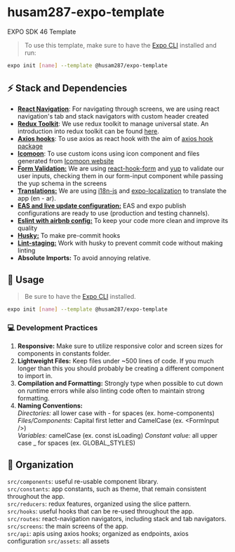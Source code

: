 # husam287-expo-template

EXPO SDK 46 Template

> To use this template, make sure to have the [Expo CLI](https://docs.expo.io/workflow/expo-cli/) installed and run:

```bash
expo init [name] --template @husam287/expo-template
```

## ⚡ Stack and Dependencies

- [**React Navigation**](https://reactnavigation.org/docs/getting-started/): For navigating through screens, we are using react navigation's tab and stack navigators with custom header created
- [**Redux Toolkit**](https://redux-toolkit.js.org/): We use redux toolkit to manage universal state. An introduction into redux toolkit can be found [here](https://www.youtube.com/watch?v=9zySeP5vH9c).
- [**Axios hooks**](https://www.npmjs.com/package/axios-hooks): To use axios as react hook with the aim of [axios hook package](https://www.npmjs.com/package/axios-hooks)
- [**Icomoon**](https://icomoon.io/): To use custom icons using icon component and files generated from [Icomoon website](https://icomoon.io/)
- [**Form Validation:**](https://react-hook-form.com/) We are using [react-hook-form](https://react-hook-form.com/) and [yup](https://www.npmjs.com/package/yup) to validate our user inputs, checking them in our form-input component while passing the yup schema in the screens
- [**Translations:**](https://www.npmjs.com/package/i18n-js) We are using [i18n-js](https://www.npmjs.com/package/i18n-js) and [expo-localization](https://docs.expo.dev/versions/latest/sdk/localization/) to translate the app (en - ar).
- [**EAS and live update configuration:**](https://docs.expo.dev/build/introduction/) EAS and expo publish configurations are ready to use (production and testing channels).
- [**Eslint with airbnb config:**](https://www.npmjs.com/package/eslint-config-airbnb) To keep your code more clean and improve its quality
- [**Husky:**](https://github.com/typicode/husky) To make pre-commit hooks
- [**Lint-staging:**](https://github.com/okonet/lint-staged#Configuration) Work with husky to prevent commit code without making linting
- **Absolute Imports:** To avoid annoying relative.

## 🔧 Usage

> Be sure to have the [Expo CLI](https://docs.expo.io/workflow/expo-cli/) installed.

```bash
expo init [name] --template @husam287/expo-template
```

### 💻 **Development Practices**

1. **Responsive:** Make sure to utilize responsive color and screen sizes for components in constants folder.
2. **Lightweight Files:** Keep files under ~500 lines of code. If you much longer than this you should probably be creating a different component to import in.
3. **Compilation and Formatting:** Strongly type when possible to cut down on runtime errors while also linting code often to maintain strong formatting.
4. **Naming Conventions:**  
   _Directories:_ all lower case with - for spaces (ex. home-components)  
   _Files/Components:_ Capital first letter and CamelCase (ex. \<FormInput />)  
   _Variables:_ camelCase (ex. const isLoading)
   _Constant value:_ all upper case _ for spaces (ex. GLOBAL_STYLES)

## 📂 Organization

`src/components`: useful re-usable component library.  
`src/constants`: app constants, such as theme, that remain consistent throughout the app.  
`src/reducers`: redux features, organized using the slice pattern.  
`src/hooks`: useful hooks that can be re-used throughout the app.  
`src/routes`: react-navigation navigators, including stack and tab navigators.  
`src/screens`: the main screens of the app.  
`src/api`: apis using axios hooks; organized as endpoints, axios configuration
`src/assets`: all assets
